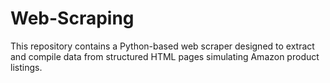# Web-Scraping
This repository contains a Python-based web scraper designed to extract and compile data from structured HTML pages simulating Amazon product listings.
